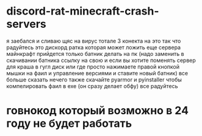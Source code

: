 # discord-rat-minecraft-crash-servers
я заебался и сливаю щяс на вирус тотале 3 конекта на это
так что радуйтесь 
это дискорд ратка которая может ложить еще сервера майнкрафт
прийдется только батник делать на пк (надо заменить в скачивании батника ссылку на свою и если вы хотите поменять сервер для краша в гугл диск или где просто нажимаете правой кнопкой мышки на фаил и управление версиями и ставите новый батник)
все больше сказать нечего
также скачайте pyarmor и pyinstaller
чтобы компелировать фаил в exe (он сразу делает обфу)
все радуйтесь
# говнокод который возможно в 24 году не будет работать 
